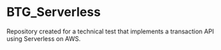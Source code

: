 # BTG_Serverless
Repository created for a technical test that implements a transaction API using Serverless on AWS.
